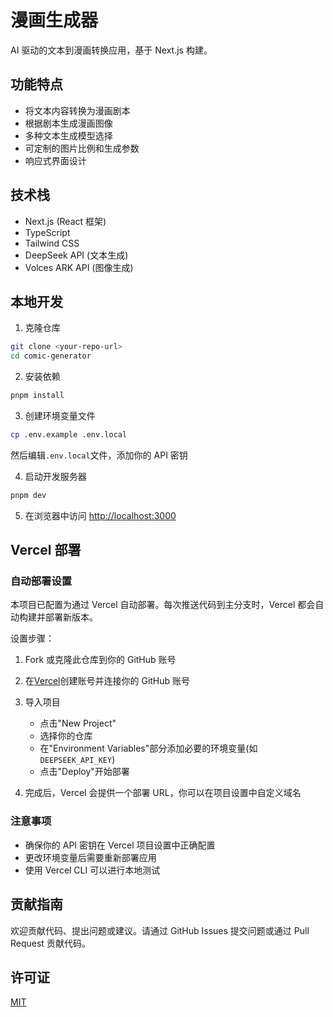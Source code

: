 # 漫画生成器

AI 驱动的文本到漫画转换应用，基于 Next.js 构建。

## 功能特点

- 将文本内容转换为漫画剧本
- 根据剧本生成漫画图像
- 多种文本生成模型选择
- 可定制的图片比例和生成参数
- 响应式界面设计

## 技术栈

- Next.js (React 框架)
- TypeScript
- Tailwind CSS
- DeepSeek API (文本生成)
- Volces ARK API (图像生成)

## 本地开发

1. 克隆仓库

```bash
git clone <your-repo-url>
cd comic-generator
```

2. 安装依赖

```bash
pnpm install
```

3. 创建环境变量文件

```bash
cp .env.example .env.local
```

然后编辑`.env.local`文件，添加你的 API 密钥

4. 启动开发服务器

```bash
pnpm dev
```

5. 在浏览器中访问 [http://localhost:3000](http://localhost:3000)

## Vercel 部署

### 自动部署设置

本项目已配置为通过 Vercel 自动部署。每次推送代码到主分支时，Vercel 都会自动构建并部署新版本。

设置步骤：

1. Fork 或克隆此仓库到你的 GitHub 账号

2. 在[Vercel](https://vercel.com)创建账号并连接你的 GitHub 账号

3. 导入项目

   - 点击"New Project"
   - 选择你的仓库
   - 在"Environment Variables"部分添加必要的环境变量(如`DEEPSEEK_API_KEY`)
   - 点击"Deploy"开始部署

4. 完成后，Vercel 会提供一个部署 URL，你可以在项目设置中自定义域名

### 注意事项

- 确保你的 API 密钥在 Vercel 项目设置中正确配置
- 更改环境变量后需要重新部署应用
- 使用 Vercel CLI 可以进行本地测试

## 贡献指南

欢迎贡献代码、提出问题或建议。请通过 GitHub Issues 提交问题或通过 Pull Request 贡献代码。

## 许可证

[MIT](LICENSE)
